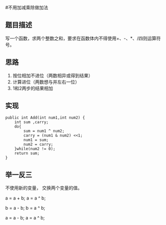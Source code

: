 #不用加减乘除做加法
## 题目描述
写一个函数，求两个整数之和，要求在函数体内不得使用+、-、*、/四则运算符号。
## 思路
1. 按位相加不进位（两数相异或得到结果）
2. 计算进位（两数想与并左右一位）
3. 1和2两步的结果相加

## 实现
    public int Add(int num1,int num2) {
        int sum ,carry;
        do{
            sum = num1 ^ num2;
            carry = (num1 & num2) <<1;
            num1 = sum;
            num2 = carry;
        }while(num2 != 0);
        return sum;
    }

## 举一反三
不使用新的变量， 交换两个变量的值。

a = a + b;         a = a ^ b; 

b = a - b;         b = a ^ b;

a = a - b;         a = a ^ b;        
